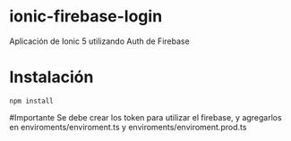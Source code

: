 # ionic-firebase-login
Aplicación de Ionic 5 utilizando Auth de Firebase

# Instalación
```
npm install
```

#Importante
Se debe crear los token para utilizar el firebase, y agregarlos en enviroments/enviroment.ts y enviroments/enviroment.prod.ts
